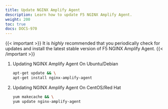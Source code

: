 ```yaml
---
title: Update NGINX Amplify Agent
description: Learn how to update F5 NGINX Amplify Agent.
weight: 200
toc: true
docs: DOCS-970
---
```


{{< important >}}
It is *highly* recommended that you periodically check for updates and install the latest stable version of F5 NGINX Amplify Agent.
{{< /important >}}

 1. Updating NGINX Amplify Agent On Ubuntu/Debian

    ```bash
    apt-get update && \
    apt-get install nginx-amplify-agent
    ```

 2. Updating NGINX Amplify Agent On CentOS/Red Hat

    ```bash
    yum makecache && \
    yum update nginx-amplify-agent
    ```